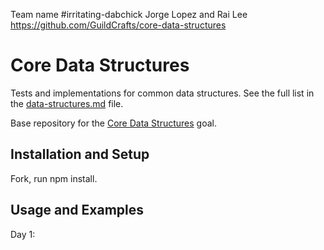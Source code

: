 Team name #irritating-dabchick
Jorge Lopez and Rai Lee
https://github.com/GuildCrafts/core-data-structures

# Core Data Structures

Tests and implementations for common data structures. See the full list in the [data-structures.md](data-structures.md) file.

Base repository for the [Core Data Structures](http://jsdev.learnersguild.org/goals/128) goal.

## Installation and Setup

Fork, run npm install.  

## Usage and Examples

Day 1: 
